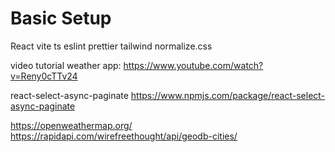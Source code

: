 # Basic Setup

React vite ts eslint prettier tailwind normalize.css

video tutorial weather app: <https://www.youtube.com/watch?v=Reny0cTTv24>

react-select-async-paginate <https://www.npmjs.com/package/react-select-async-paginate>

<https://openweathermap.org/>
<https://rapidapi.com/wirefreethought/api/geodb-cities/>
